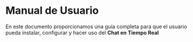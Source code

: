 # Manual de Usuario 
En este documento proporcionamos una guía completa para que el usuario pueda instalar, configurar y hacer uso del **Chat en Tiempo Real**

